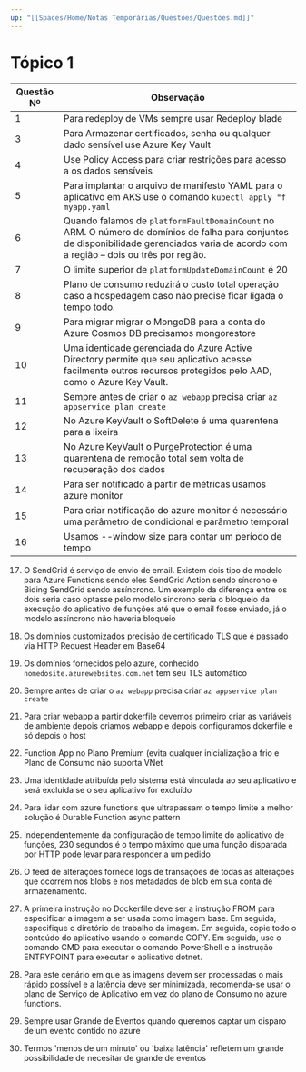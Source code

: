 ```yaml
---
up: "[[Spaces/Home/Notas Temporárias/Questões/Questões.md]]"
---
```


# Tópico 1
| Questão Nº  | Observação                                                                                                       |
|-----|------------------------------------------------------------------------------------------------------------------|
| 1   | Para redeploy de VMs sempre usar Redeploy blade                                                                 |
| 3   | Para Armazenar certificados, senha ou qualquer dado sensível use Azure Key Vault                                 |
| 4   | Use Policy Access para criar restrições para acesso a os dados sensíveis                                         |
| 5   | Para implantar o arquivo de manifesto YAML para o aplicativo em AKS use o comando `kubectl apply "f myapp.yaml` |
| 6   | Quando falamos de `platformFaultDomainCount` no ARM. O número de domínios de falha para conjuntos de disponibilidade gerenciados varia de acordo com a região – dois ou três por região. |
| 7   | O limite superior de `platformUpdateDomainCount` é 20                                                             |
| 8   | Plano de consumo reduzirá o custo total operação caso a hospedagem caso não precise ficar ligada o tempo todo.  |
| 9   | Para migrar migrar o MongoDB para a conta do Azure Cosmos DB precisamos mongorestore                              |
| 10  | Uma identidade gerenciada do Azure Active Directory permite que seu aplicativo acesse facilmente outros recursos protegidos pelo AAD, como o Azure Key Vault. |
| 11  | Sempre antes de criar o `az webapp` precisa criar `az appservice plan create`                                     |
| 12  | No Azure KeyVault o SoftDelete é uma quarentena para a lixeira                                                  |
| 13  | No Azure KeyVault o PurgeProtection é uma quarentena de remoção total sem volta de recuperação dos dados       |
| 14  | Para ser notificado à partir de métricas usamos azure monitor                                                    |
| 15  | Para criar notificação do azure monitor é necessário uma parâmetro de condicional e parâmetro temporal           |
| 16  | Usamos --window size para contar um período de tempo                                                             |














17. O SendGrid é serviço de envio de email. Existem dois tipo de modelo para Azure Functions sendo eles  SendGrid Action sendo síncrono e Biding SendGrid sendo assíncrono. Um exemplo da diferença entre os dois seria caso optasse pelo modelo sincrono seria o bloqueio da execução do aplicativo de funções até que o email fosse enviado, já o modelo assíncrono não haveria bloqueio 

18. Os domínios customizados precisão de certificado TLS que é passado via HTTP Request Header em Base64

19. Os domínios fornecidos pelo azure, conhecido `nomedosite.azurewebsites.com.net` tem seu TLS automático

20. Sempre antes de criar o `az webapp` precisa criar `az appservice plan create`

21. Para criar webapp a partir dokerfile devemos primeiro criar as variáveis de ambiente depois criamos webapp e depois configuramos dokerfile e só depois o host

22. Function App no Plano Premium (evita qualquer inicialização a frio e Plano de Consumo não suporta VNet

23. Uma identidade atribuída pelo sistema está vinculada ao seu aplicativo e será excluída se o seu aplicativo for excluído

24. Para lidar com azure functions que ultrapassam o tempo limite a melhor solução é Durable Function async pattern

25. Independentemente da configuração de tempo limite do aplicativo de funções, 230 segundos é o tempo máximo que uma função disparada por HTTP pode levar para responder a um pedido

26. O feed de alterações fornece logs de transações de todas as alterações que ocorrem nos blobs e nos metadados de blob em sua conta de armazenamento.

27. A primeira instrução no Dockerfile deve ser a instrução FROM para especificar a imagem a ser usada como imagem base. Em seguida, especifique o diretório de trabalho da imagem. Em seguida, copie todo o conteúdo do aplicativo usando o comando COPY. Em seguida, use o comando CMD para executar o comando PowerShell e a instrução ENTRYPOINT para executar o aplicativo dotnet.

28. Para este cenário em que as imagens devem ser processadas o mais rápido possível e a latência deve ser minimizada, recomenda-se usar o plano de Serviço de Aplicativo em vez do plano de Consumo no azure functions.

29. Sempre usar Grande de Eventos quando queremos captar um disparo de um evento contido no azure

30. Termos 'menos de um minuto' ou 'baixa latência' refletem um grande possibilidade de necesitar de grande de eventos







